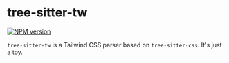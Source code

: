 # tree-sitter-tw

[![NPM version](https://img.shields.io/npm/v/tree-sitter-tw?color=a1b858&label=)](https://www.npmjs.com/package/tree-sitter-tw)

`tree-sitter-tw` is a Tailwind CSS parser based on `tree-sitter-css`. It's just a toy.
